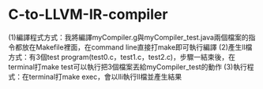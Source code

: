 # C-to-LLVM-IR-compiler

(1)編譯程式方式：我將編譯myCompiler.g與myCompiler_test.java兩個檔案的指令都放在Makefile裡面，在command line直接打make即可執行編譯
(2)產生ll檔方式：有3個test program(test0.c，test1.c，test2.c)，步驟一結束後，在terminal打make test可以執行把3個檔案丟給myCompiler_test的動作
(3)執行程式：在terminal打make exec，會以lli執行ll檔並產生結果
